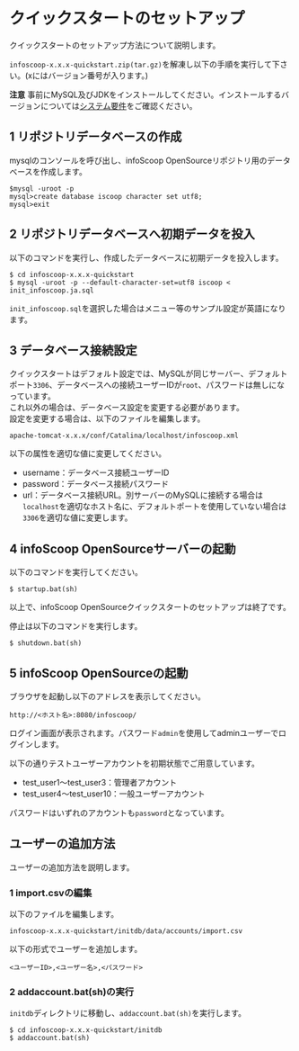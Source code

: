 # クイックスタートのセットアップ

クイックスタートのセットアップ方法について説明します。

`infoscoop-x.x.x-quickstart.zip(tar.gz)`を解凍し以下の手順を実行して下さい。(xにはバージョン番号が入ります。)

**注意** 事前にMySQL及びJDKをインストールしてください。インストールするバージョンについては[システム要件][System Requirements]をご確認ください。


## 1 リポジトリデータベースの作成

mysqlのコンソールを呼び出し、infoScoop OpenSourceリポジトリ用のデータベースを作成します。

```
$mysql -uroot -p
mysql>create database iscoop character set utf8;
mysql>exit
```


## 2 リポジトリデータベースへ初期データを投入

以下のコマンドを実行し、作成したデータベースに初期データを投入します。

```
$ cd infoscoop-x.x.x-quickstart
$ mysql -uroot -p --default-character-set=utf8 iscoop < init_infoscoop.ja.sql
```

`init_infoscoop.sql`を選択した場合はメニュー等のサンプル設定が英語になります。


## 3 データベース接続設定

クイックスタートはデフォルト設定では、MySQLが同じサーバー、デフォルトポート`3306`、データベースへの接続ユーザーIDが`root`、パスワードは無しになっています。  
これ以外の場合は、データベース設定を変更する必要があります。  
設定を変更する場合は、以下のファイルを編集します。

    apache-tomcat-x.x.x/conf/Catalina/localhost/infoscoop.xml

以下の属性を適切な値に変更してください。

* username：データベース接続ユーザーID
* password：データベース接続パスワード
* url：データベース接続URL。別サーバーのMySQLに接続する場合は`localhost`を適切なホスト名に、デフォルトポートを使用していない場合は`3306`を適切な値に変更します。


## 4 infoScoop OpenSourceサーバーの起動

以下のコマンドを実行してください。

    $ startup.bat(sh)

以上で、infoScoop OpenSourceクイックスタートのセットアップは終了です。

停止は以下のコマンドを実行します。

    $ shutdown.bat(sh)


## 5 infoScoop OpenSourceの起動

ブラウザを起動し以下のアドレスを表示してください。

    http://<ホスト名>:8080/infoscoop/

ログイン画面が表示されます。パスワード`admin`を使用してadminユーザーでログインします。

以下の通りテストユーザーアカウントを初期状態でご用意しています。

* test_user1～test_user3：管理者アカウント
* test_user4～test_user10：一般ユーザーアカウント

パスワードはいずれのアカウントも`password`となっています。


## ユーザーの追加方法

ユーザーの追加方法を説明します。


### 1 import.csvの編集

以下のファイルを編集します。


    infoscoop-x.x.x-quickstart/initdb/data/accounts/import.csv


以下の形式でユーザーを追加します。

    <ユーザーID>,<ユーザー名>,<パスワード>


### 2 addaccount.bat(sh)の実行

`initdb`ディレクトリに移動し、`addaccount.bat(sh)`を実行します。

    $ cd infoscoop-x.x.x-quickstart/initdb
    $ addaccount.bat(sh)


[System Requirements]: ../system-requirements.md "システム要件"